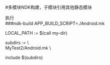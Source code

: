 #多模块NDK构建，子模块引用其他静态模块

执行  
###ndk-build APP_BUILD_SCRIPT=./Android.mk  

LOCAL_PATH := $(call my-dir)

subdirs :=  \  
		MyTest2/Android.mk \  

include $(subdirs)

